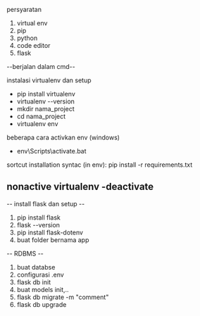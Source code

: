 persyaratan 
1. virtual env
2. pip
3. python
4. code editor
5. flask
   
--berjalan dalam cmd--


instalasi virtualenv dan setup
- pip install virtualenv
- virtualenv --version 
- mkdir nama_project
- cd nama_project
- virtualenv env

beberapa cara activkan env (windows)
- env\Scripts\activate.bat

sortcut installation syntac (in env):
pip install -r requirements.txt 

nonactive virtualenv 
-deactivate
-

-- install flask dan setup --
1. pip install flask
2. flask --version
3. pip install flask-dotenv
4. buat folder bernama app

-- RDBMS --
1. buat databse
2. configurasi .env
3. flask db init
4. buat models init,..
5. flask db migrate -m "comment"
6. flask db upgrade



